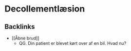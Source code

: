 # Decollementlæsion

## Backlinks
* [[Åbne brud]]
	* QG. Din patient er blevet kørt over af en bil. Hvad nu?

<!-- {BearID:E1BFF938-6A66-4A95-ABF4-2F9015B969D3-15618-0000240FFFCDA904} -->

